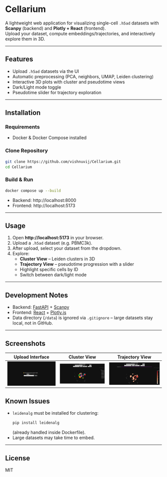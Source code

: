 # Cellarium

A lightweight web application for visualizing single-cell `.h5ad` datasets with **Scanpy** (backend) and **Plotly + React** (frontend).  
Upload your dataset, compute embeddings/trajectories, and interactively explore them in 3D.

---

##  Features
- Upload `.h5ad` datasets via the UI  
- Automatic preprocessing (PCA, neighbors, UMAP, Leiden clustering)  
- Interactive 3D plots with cluster and pseudotime views  
- Dark/Light mode toggle  
- Pseudotime slider for trajectory exploration  

---

##  Installation

### Requirements
- Docker & Docker Compose installed

### Clone Repository
```bash
git clone https://github.com/vishnuvij/Cellarium.git
cd Cellarium
```

### Build & Run
```bash
docker compose up --build
```

- Backend: http://localhost:8000  
- Frontend: http://localhost:5173  

---

##  Usage

1. Open **http://localhost:5173** in your browser.  
2. Upload a `.h5ad` dataset (e.g. PBMC3k).  
3. After upload, select your dataset from the dropdown.  
4. Explore:
   - **Cluster View** – Leiden clusters in 3D  
   - **Trajectory View** – pseudotime progression with a slider  
   - Highlight specific cells by ID  
   - Switch between dark/light mode  

---

##  Development Notes
- Backend: [FastAPI](https://fastapi.tiangolo.com/) + [Scanpy](https://scanpy.readthedocs.io/)  
- Frontend: [React](https://react.dev/) + [Plotly.js](https://plotly.com/javascript/)  
- Data directory (`/data`) is ignored via `.gitignore` – large datasets stay local, not in GitHub.  

---

##  Screenshots

| Upload Interface | Cluster View | Trajectory View |
|------------------|---------------|-----------------|
| ![Upload Interface](img/Screenshot%202025-10-03%20005325.jpg) | ![Cluster View](img/ss2.jpg) | ![Trajectory View](img/ss3.jpg) |


##  Known Issues
- `leidenalg` must be installed for clustering:
  ```bash
  pip install leidenalg
  ```
  (already handled inside Dockerfile).  
- Large datasets may take time to embed.

---

##  License
MIT
